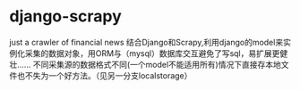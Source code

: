 # django-scrapy
just a crawler of financial news
结合Django和Scrapy,利用django的model来实例化采集的数据对象，用ORM与（mysql）数据库交互避免了写sql，易扩展更健壮......
不同采集源的数据格式不同(一个model不能适用所有)情况下直接存本地文件也不失为一个好方法。（见另一分支localstorage）

